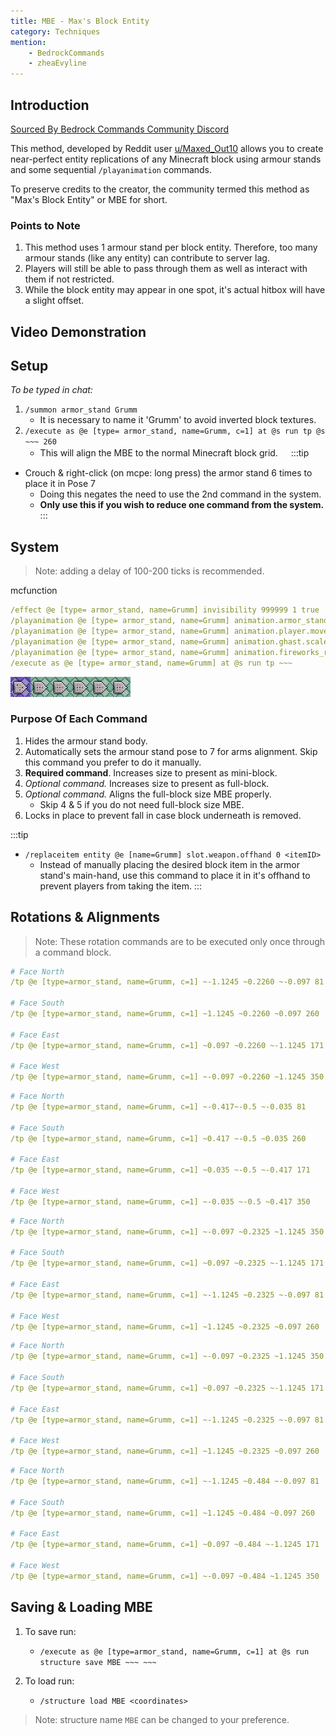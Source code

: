 ```yaml
---
title: MBE - Max's Block Entity
category: Techniques
mention:
    - BedrockCommands
    - zheaEvyline
---
```


## Introduction

[Sourced By Bedrock Commands Community Discord](https://discord.gg/SYstTYx5G5)

This method, developed by Reddit user [u/Maxed_Out10](https://www.reddit.com/user/Maxed_Out10/) allows you to create near-perfect entity replications of any Minecraft block using armour stands and some sequential `/playanimation` commands.

To preserve credits to the creator, the community termed this method as "Max's Block Entity" or MBE for short.

### Points to Note

1. This method uses 1 armour stand per block entity. Therefore, too many armour stands (like any entity) can contribute to server lag.
2. Players will still be able to pass through them as well as interact with them if not restricted.
3. While the block entity may appear in one spot, it's actual hitbox will have a slight offset.

## Video Demonstration

<YouTubeEmbed
    id="kb8rz9ItE_M"
/>

## Setup

*To be typed in chat:*
1. `/summon armor_stand Grumm`
    - It is necessary to name it 'Grumm' to avoid inverted block textures.
2. `/execute as @e [type= armor_stand, name=Grumm, c=1] at @s run tp @s ~~~ 260`
    - This will align the MBE to the normal Minecraft block grid.
ㅤ
:::tip
- Crouch & right-click (on mcpe: long press) the armor stand 6 times to place it in Pose 7
    - Doing this negates the need to use the 2nd command in the system.
    - **Only use this if you wish to reduce one command from the system.**
:::

## System

> Note: adding a delay of 100-200 ticks is recommended.

<CodeHeader>mcfunction</CodeHeader>

```yaml
/effect @e [type= armor_stand, name=Grumm] invisibility 999999 1 true
/playanimation @e [type= armor_stand, name=Grumm] animation.armor_stand.entertain_pose null 0 "0" align.arms
/playanimation @e [type= armor_stand, name=Grumm] animation.player.move.arms.zombie null 0 "0" size.mini_block
/playanimation @e [type= armor_stand, name=Grumm] animation.ghast.scale null 0 "0" size.full_block
/playanimation @e [type= armor_stand, name=Grumm] animation.fireworks_rocket.move null 0 "0" align.full_block
/execute as @e [type= armor_stand, name=Grumm] at @s run tp ~~~
```
![commandBlockChain6](/assets/images/commands/commandBlockChain/6.png)

### Purpose Of Each Command
1. Hides the armour stand body.
2. Automatically sets the armour stand pose to 7 for arms alignment. Skip this command you prefer to do it manually.
3. __Required command__. Increases size to present as mini-block.
4. *Optional command.* Increases size to present as full-block.
5. *Optional command.* Aligns the full-block size MBE properly.
    - Skip 4 & 5 if you do not need full-block size MBE.
6. Locks in place to prevent fall in case block underneath is removed.

:::tip
- `/replaceitem entity @e [name=Grumm] slot.weapon.offhand 0 <itemID>`
  - Instead of manually placing the desired block item in the armor stand's main-hand, use this command to place it in it's offhand to prevent players from taking the item.
:::

## Rotations & Alignments

> Note: These rotation commands are to be executed only once through a command block.

<Spoiler title="Full MBE">

```yaml
# Face North
/tp @e [type=armor_stand, name=Grumm, c=1] ~-1.1245 ~0.2260 ~-0.097 81

# Face South
/tp @e [type=armor_stand, name=Grumm, c=1] ~1.1245 ~0.2260 ~0.097 260

# Face East
/tp @e [type=armor_stand, name=Grumm, c=1] ~0.097 ~0.2260 ~-1.1245 171

# Face West
/tp @e [type=armor_stand, name=Grumm, c=1] ~-0.097 ~0.2260 ~1.1245 350
```

</Spoiler>


<Spoiler title="Mini MBE">

```yaml
# Face North
/tp @e [type=armor_stand, name=Grumm, c=1] ~-0.417~-0.5 ~-0.035 81

# Face South
/tp @e [type=armor_stand, name=Grumm, c=1] ~0.417 ~-0.5 ~0.035 260

# Face East
/tp @e [type=armor_stand, name=Grumm, c=1] ~0.035 ~-0.5 ~-0.417 171

# Face West
/tp @e [type=armor_stand, name=Grumm, c=1] ~-0.035 ~-0.5 ~0.417 350
```

</Spoiler>

<Spoiler title="Stair MBE">

```yaml
# Face North
/tp @e [type=armor_stand, name=Grumm, c=1] ~-0.097 ~0.2325 ~1.1245 350

# Face South
/tp @e [type=armor_stand, name=Grumm, c=1] ~0.097 ~0.2325 ~-1.1245 171

# Face East
/tp @e [type=armor_stand, name=Grumm, c=1] ~-1.1245 ~0.2325 ~-0.097 81

# Face West
/tp @e [type=armor_stand, name=Grumm, c=1] ~1.1245 ~0.2325 ~0.097 260
```

</Spoiler>

<Spoiler title="Bottom Slab MBE">

```yaml
# Face North
/tp @e [type=armor_stand, name=Grumm, c=1] ~-0.097 ~0.2325 ~1.1245 350

# Face South
/tp @e [type=armor_stand, name=Grumm, c=1] ~0.097 ~0.2325 ~-1.1245 171

# Face East
/tp @e [type=armor_stand, name=Grumm, c=1] ~-1.1245 ~0.2325 ~-0.097 81

# Face West
/tp @e [type=armor_stand, name=Grumm, c=1] ~1.1245 ~0.2325 ~0.097 260
```

</Spoiler>

<Spoiler title="Top Slab MBE">

```yaml
# Face North
/tp @e [type=armor_stand, name=Grumm, c=1] ~-1.1245 ~0.484 ~-0.097 81

# Face South
/tp @e [type=armor_stand, name=Grumm, c=1] ~1.1245 ~0.484 ~0.097 260

# Face East
/tp @e [type=armor_stand, name=Grumm, c=1] ~0.097 ~0.484 ~-1.1245 171

# Face West
/tp @e [type=armor_stand, name=Grumm, c=1] ~-0.097 ~0.484 ~1.1245 350
```

</Spoiler>

## Saving & Loading MBE

1. To save run:
    - `/execute as @e [type=armor_stand, name=Grumm, c=1] at @s run structure save MBE ~~~ ~~~`

2. To load run:
    - `/structure load MBE <coordinates>`

> Note: structure name `MBE` can be changed to your preference.
